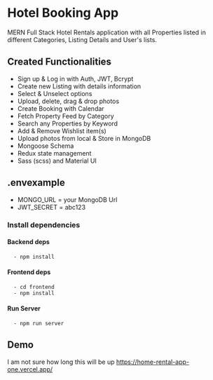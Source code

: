 # Hotel Booking App
MERN Full Stack Hotel Rentals application with all Properties listed in different Categories, Listing Details and User's lists.

## Created Functionalities
- Sign up & Log in with Auth, JWT, Bcrypt
- Create new Listing with details information
- Select & Unselect options
- Upload, delete, drag & drop photos
- Create Booking with Calendar
- Fetch Property Feed by Category
- Search any Properties by Keyword
- Add & Remove Wishlist item(s)
- Upload photos from local & Store in MongoDB
- Mongoose Schema
- Redux state management
- Sass (scss) and Material UI

## .envexample
  - MONGO_URL = your MongoDB Url
  - JWT_SECRET = abc123

### Install dependencies
#### Backend deps
      - npm install

#### Frontend deps
      - cd frontend 
      - npm install

#### Run Server
      - npm run server

## Demo
I am not sure how long this will be up https://home-rental-app-one.vercel.app/

